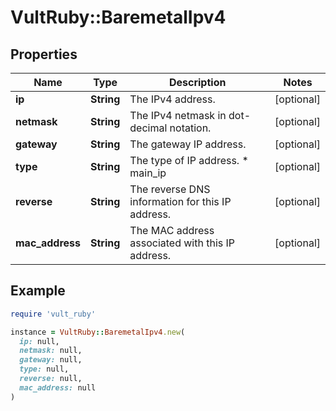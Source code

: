 # VultRuby::BaremetalIpv4

## Properties

| Name | Type | Description | Notes |
| ---- | ---- | ----------- | ----- |
| **ip** | **String** | The IPv4 address. | [optional] |
| **netmask** | **String** | The IPv4 netmask in dot-decimal notation. | [optional] |
| **gateway** | **String** | The gateway IP address. | [optional] |
| **type** | **String** | The type of IP address.  * main_ip | [optional] |
| **reverse** | **String** | The reverse DNS information for this IP address. | [optional] |
| **mac_address** | **String** | The MAC address associated with this IP address. | [optional] |

## Example

```ruby
require 'vult_ruby'

instance = VultRuby::BaremetalIpv4.new(
  ip: null,
  netmask: null,
  gateway: null,
  type: null,
  reverse: null,
  mac_address: null
)
```

